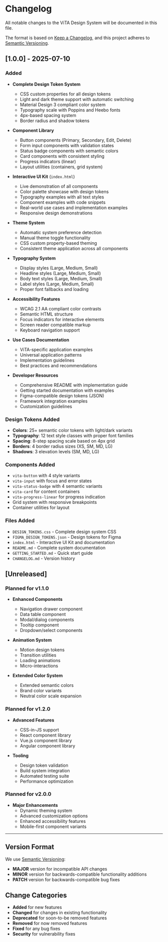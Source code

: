 # Changelog

All notable changes to the ViTA Design System will be documented in this file.

The format is based on [Keep a Changelog](https://keepachangelog.com/en/1.0.0/),
and this project adheres to [Semantic Versioning](https://semver.org/spec/v2.0.0.html).

## [1.0.0] - 2025-07-10

### Added
- **Complete Design Token System**
  - CSS custom properties for all design tokens
  - Light and dark theme support with automatic switching
  - Material Design 3 compliant color system
  - Typography scale with Poppins and Heebo fonts
  - 4px-based spacing system
  - Border radius and shadow tokens

- **Component Library**
  - Button components (Primary, Secondary, Edit, Delete)
  - Form input components with validation states
  - Status badge components with semantic colors
  - Card components with consistent styling
  - Progress indicators (linear)
  - Layout utilities (containers, grid system)

- **Interactive UI Kit** (`index.html`)
  - Live demonstration of all components
  - Color palette showcase with design tokens
  - Typography examples with all text styles
  - Component examples with code snippets
  - Real-world use cases and implementation examples
  - Responsive design demonstrations

- **Theme System**
  - Automatic system preference detection
  - Manual theme toggle functionality
  - CSS custom property-based theming
  - Consistent theme application across all components

- **Typography System**
  - Display styles (Large, Medium, Small)
  - Headline styles (Large, Medium, Small)
  - Body text styles (Large, Medium, Small)
  - Label styles (Large, Medium, Small)
  - Proper font fallbacks and loading

- **Accessibility Features**
  - WCAG 2.1 AA compliant color contrasts
  - Semantic HTML structure
  - Focus indicators for interactive elements
  - Screen reader compatible markup
  - Keyboard navigation support

- **Use Cases Documentation**
  - ViTA-specific application examples
  - Universal application patterns
  - Implementation guidelines
  - Best practices and recommendations

- **Developer Resources**
  - Comprehensive README with implementation guide
  - Getting started documentation with examples
  - Figma-compatible design tokens (JSON)
  - Framework integration examples
  - Customization guidelines

### Design Tokens Added
- **Colors**: 25+ semantic color tokens with light/dark variants
- **Typography**: 12 text style classes with proper font families
- **Spacing**: 8-step spacing scale based on 4px grid
- **Borders**: 4 border radius sizes (XS, SM, MD, LG)
- **Shadows**: 3 elevation levels (SM, MD, LG)

### Components Added
- `vita-button` with 4 style variants
- `vita-input` with focus and error states
- `vita-status-badge` with 4 semantic variants
- `vita-card` for content containers
- `vita-progress-linear` for progress indication
- Grid system with responsive breakpoints
- Container utilities for layout

### Files Added
- `DESIGN_TOKENS.css` - Complete design system CSS
- `FIGMA_DESIGN_TOKENS.json` - Design tokens for Figma
- `index.html` - Interactive UI Kit and documentation
- `README.md` - Complete system documentation
- `GETTING_STARTED.md` - Quick start guide
- `CHANGELOG.md` - Version history

## [Unreleased]

### Planned for v1.1.0
- **Enhanced Components**
  - Navigation drawer component
  - Data table component
  - Modal/dialog components
  - Tooltip component
  - Dropdown/select components

- **Animation System**
  - Motion design tokens
  - Transition utilities
  - Loading animations
  - Micro-interactions

- **Extended Color System**
  - Extended semantic colors
  - Brand color variants
  - Neutral color scale expansion

### Planned for v1.2.0
- **Advanced Features**
  - CSS-in-JS support
  - React component library
  - Vue.js component library
  - Angular component library

- **Tooling**
  - Design token validation
  - Build system integration
  - Automated testing suite
  - Performance optimization

### Planned for v2.0.0
- **Major Enhancements**
  - Dynamic theming system
  - Advanced customization options
  - Enhanced accessibility features
  - Mobile-first component variants

---

## Version Format

We use [Semantic Versioning](https://semver.org/):
- **MAJOR** version for incompatible API changes
- **MINOR** version for backwards-compatible functionality additions
- **PATCH** version for backwards-compatible bug fixes

## Change Categories

- **Added** for new features
- **Changed** for changes in existing functionality
- **Deprecated** for soon-to-be removed features
- **Removed** for now removed features
- **Fixed** for any bug fixes
- **Security** for vulnerability fixes
